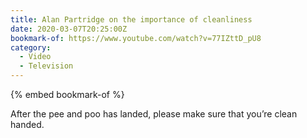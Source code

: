 ```yaml
---
title: Alan Partridge on the importance of cleanliness
date: 2020-03-07T20:25:00Z
bookmark-of: https://www.youtube.com/watch?v=77IZttD_pU8
category:
  - Video
  - Television
---
```

{% embed bookmark-of %}

After the pee and poo has landed, please make sure that you’re clean handed.
